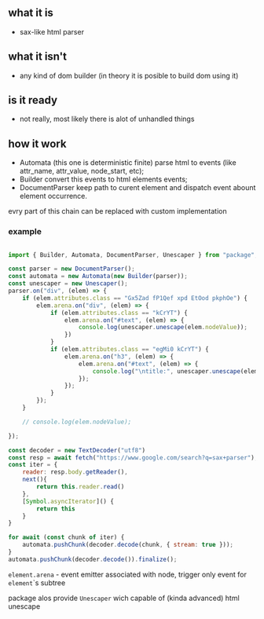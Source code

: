 ## what it is
- sax-like html parser

## what it isn't
- any kind of dom builder (in theory it is posible to build dom using it)

## is it ready
 - not really, most likely there is alot of unhandled things 

## how it work
 - Automata (this one is deterministic finite) parse html to events (like attr_name, attr_value, node_start, etc);
 - Builder convert this events to html elements events;
 - DocumentParser keep path to curent element and dispatch event abount element occurrence.

evry part of this chain can be replaced with custom implementation

### example

```js

import { Builder, Automata, DocumentParser, Unescaper } from "package";

const parser = new DocumentParser();
const automata = new Automata(new Builder(parser));
const unescaper = new Unescaper();
parser.on("div", (elem) => {
    if (elem.attributes.class == "Gx5Zad fP1Qef xpd EtOod pkphOe") {
        elem.arena.on("div", (elem) => {
            if (elem.attributes.class == "kCrYT") {
                elem.arena.on("#text", (elem) => {
                    console.log(unescaper.unescape(elem.nodeValue));
                })
            }
            if (elem.attributes.class == "egMi0 kCrYT") {
                elem.arena.on("h3", (elem) => {
                    elem.arena.on("#text", (elem) => {
                        console.log("\ntitle:", unescaper.unescape(elem.nodeValue));
                    });
                });
            }
        });
    }

    // console.log(elem.nodeValue);

});

const decoder = new TextDecoder("utf8")
const resp = await fetch("https://www.google.com/search?q=sax+parser");
const iter = {
    reader: resp.body.getReader(),
    next(){
        return this.reader.read()
    },
    [Symbol.asyncIterator]() {
        return this
    }
}

for await (const chunk of iter) {
    automata.pushChunk(decoder.decode(chunk, { stream: true }));
}
automata.pushChunk(decoder.decode()).finalize();

```

```element.arena``` - event emitter associated with node, trigger only event for ```element```\`s subtree

package alos provide ```Unescaper``` wich capable of (kinda advanced) html unescape